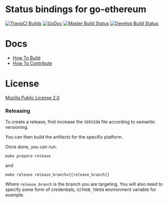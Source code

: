 # Status bindings for go-ethereum

[![TravisCI Builds](https://img.shields.io/badge/TravisCI-URL-yellowgreen.svg?link=https://travis-ci.org/status-im/status-go)](https://travis-ci.org/status-im/status-go)
[![GoDoc](https://godoc.org/github.com/status-im/status-go?status.svg)](https://godoc.org/github.com/status-im/status-go) [![Master Build Status](https://img.shields.io/travis/status-im/status-go/master.svg?label=build/master)](https://github.com/status-im/status-go/tree/master) [![Develop Build Status](https://img.shields.io/travis/status-im/status-go/develop.svg?label=build/develop)](https://github.com/status-im/status-go/tree/develop)

# Docs

- [How To Build](https://docs.status.im/docs/build_status_go.html)
- [How To Contribute](CONTRIBUTING.md)

# License

[Mozilla Public License 2.0](https://github.com/status-im/status-go/blob/develop/LICENSE.md)

### Releasing

To create a release, first increase the `VERSION` file according to semantic versioning.

You can then build the artifacts for the specific platform.

Once done, you can run:

`make prepare-release`

and 

`make release release_branch={{release_branch}}`

Where `release_branch` is the branch you are targeting.
You will also need to specify some form of credentials, `GITHUB_TOKEN` environment variable for example.
